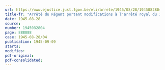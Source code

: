 ```yaml
---
url: https://www.ejustice.just.fgov.be/eli/arrete/1945/08/28/1945082804/justel
title-fr: "Arrêté du Régent portant modifications à l'arrêté royal du 17 décembre 1928 relatif aux taxes télégraphiques du service radio-maritime"
date: 1945-08-28
source:
number: 1945082804
page: 888888
case: 1945-08-28/04
publication: 1945-09-09
starts:
modifies:
pdf-original:
pdf-consolidated:
---
```


